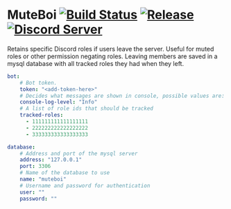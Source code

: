 # MuteBoi [![Build Status](http://95.217.45.17:8080/job/MuteBoi/job/master/badge/icon)](http://95.217.45.17:8080/blue/organizations/jenkins/MuteBoi/activity) [![Release](https://img.shields.io/github/release/KarlofDuty/MuteBoi.svg)](https://github.com/KarlOfDuty/MuteBoi/releases) [![Discord Server](https://img.shields.io/discord/430468637183442945.svg?label=discord)](https://discord.gg/C5qMvkj)
Retains specific Discord roles if users leave the server. Useful for muted roles or other permission negating roles. Leaving members are saved in a mysql database with all tracked roles they had when they left.

```yaml
bot:
    # Bot token.
    token: "<add-token-here>"
    # Decides what messages are shown in console, possible values are: Critical, Error, Warning, Info, Debug.
    console-log-level: "Info"
    # A list of role ids that should be tracked
    tracked-roles:
      - 111111111111111111
      - 222222222222222222
      - 333333333333333333

database:
    # Address and port of the mysql server
    address: "127.0.0.1"
    port: 3306
    # Name of the database to use
    name: "muteboi"
    # Username and password for authentication
    user: ""
    password: ""
```
